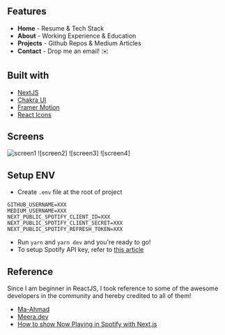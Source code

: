 ## Features
- **Home** - Resume & Tech Stack
- **About** - Working Experience & Education
- **Projects** - Github Repos & Medium Articles
- **Contact** - Drop me an email! ✉️

## Built with
- [NextJS](https://nextjs.org/)
- [Chakra UI](https://chakra-ui.com)
- [Framer Motion](https://www.framer.com/motion/)
- [React Icons](https://react-icons.github.io/react-icons/)

## Screens
![screen1](/screenshot/screven1.png)
![screen2]
![screen3]
![screen4]

## Setup ENV
- Create `.env` file at the root of project
```
GITHUB_USERNAME=XXX
MEDIUM_USERNAME=XXX
NEXT_PUBLIC_SPOTIFY_CLIENT_ID=XXX
NEXT_PUBLIC_SPOTIFY_CLIENT_SECRET=XXX
NEXT_PUBLIC_SPOTIFY_REFRESH_TOKEN=XXX
```
- Run `yarn` and `yarn dev` and you're ready to go!
- To setup Spotify API key, refer to [this article](https://dev.to/theodorusclarence/how-to-show-now-playing-in-spotify-with-next-js-15h5)

## Reference 
Since I am beginner in ReactJS, I took reference to some of the awesome developers in the community and hereby credited to all of them!

- [Ma-Ahmad](https://github.com/MA-Ahmad/portfolio)
- [Meera.dev](https://github.com/meerbahadin/meera.dev)
- [How to show Now Playing in Spotify with Next.js](https://dev.to/theodorusclarence/how-to-show-now-playing-in-spotify-with-next-js-15h5)
